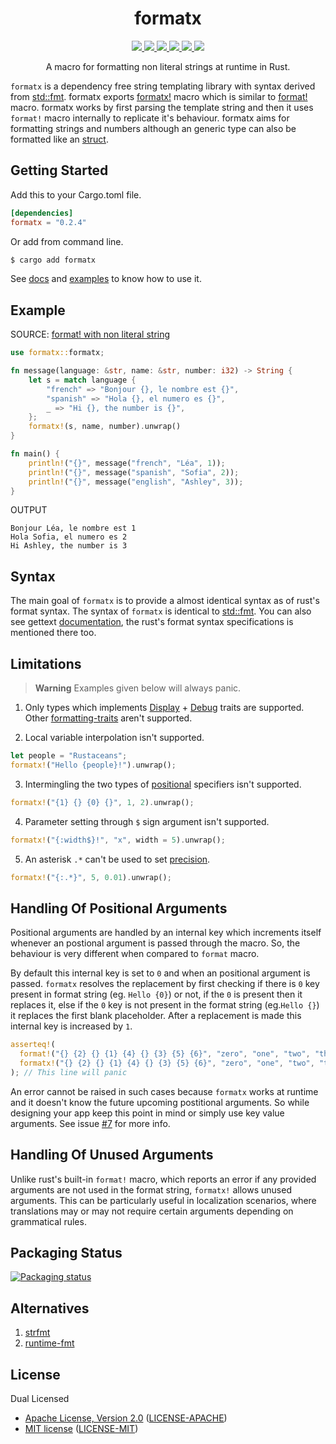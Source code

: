 <h1 align="center">formatx</h1>

<p align="center">
  <a href="https://crates.io/crates/formatx">
    <img src="https://img.shields.io/crates/d/formatx?style=flat-square">
  </a>
  <a href="https://crates.io/crates/formatx">
    <img src="https://img.shields.io/crates/v/formatx?style=flat-square">
  </a>
  <a href="https://github.com/clitic/formatx">
    <img src="https://img.shields.io/github/actions/workflow/status/clitic/formatx/ci.yml?logo=github&style=flat-square">
  </a>
  <a href="https://docs.rs/formatx/latest/formatx">
    <img src="https://img.shields.io/docsrs/formatx?logo=docsdotrs&style=flat-square">
  </a>
  <a href="https://github.com/clitic/formatx#license">
    <img src="https://img.shields.io/crates/l/formatx?style=flat-square">
  </a>
  <a href="https://github.com/clitic/formatx">
    <img src="https://img.shields.io/github/repo-size/clitic/formatx?style=flat-square">
  </a>
</p>

<p align="center">A macro for formatting non literal strings at runtime in Rust.</p>

`formatx` is a dependency free string templating library with syntax derived from [std::fmt](https://doc.rust-lang.org/std/fmt/#syntax). formatx exports [formatx!](https://docs.rs/formatx/latest/formatx/macro.formatx.html) macro which is similar to [format!](https://doc.rust-lang.org/std/macro.format.html) macro. formatx works by first parsing the template string and then it uses `format!` macro internally to replicate it's behaviour. formatx aims for formatting strings and numbers although an generic type can also be formatted like an [struct](https://github.com/clitic/formatx/blob/main/examples/struct.rs).

## Getting Started

Add this to your Cargo.toml file.

```toml
[dependencies]
formatx = "0.2.4"
```

Or add from command line.

```bash
$ cargo add formatx
```

See [docs](https://docs.rs/formatx/latest/formatx) and [examples](https://github.com/clitic/formatx.rs/tree/main/examples) to 
know how to use it.

## Example

SOURCE: [format! with non literal string](https://users.rust-lang.org/t/format-with-non-literal-string/2057)

```rust
use formatx::formatx;

fn message(language: &str, name: &str, number: i32) -> String {
    let s = match language {
        "french" => "Bonjour {}, le nombre est {}",
        "spanish" => "Hola {}, el numero es {}",
        _ => "Hi {}, the number is {}",
    };
    formatx!(s, name, number).unwrap()
}

fn main() {
    println!("{}", message("french", "Léa", 1));
    println!("{}", message("spanish", "Sofia", 2));
    println!("{}", message("english", "Ashley", 3));
}
```

OUTPUT

```
Bonjour Léa, le nombre est 1
Hola Sofia, el numero es 2
Hi Ashley, the number is 3
```

## Syntax

The main goal of `formatx` is to provide a almost identical syntax as of rust's format syntax. The syntax of `formatx` is identical to [std::fmt](https://doc.rust-lang.org/std/fmt/#syntax). You can also see gettext [documentation](https://www.gnu.org/software/gettext/manual/html_node/rust_002dformat.html), the rust's format syntax specifications is mentioned there too.

## Limitations

> **Warning**
> Examples given below will always panic.

1. Only types which implements [Display](https://doc.rust-lang.org/std/fmt/trait.Display.html) + [Debug](https://doc.rust-lang.org/std/fmt/trait.Debug.html) traits are supported. Other [formatting-traits](https://doc.rust-lang.org/std/fmt/#formatting-traits) aren't supported.

2. Local variable interpolation isn't supported.

```rust
let people = "Rustaceans";
formatx!("Hello {people}!").unwrap();
```

3. Intermingling the two types of [positional](https://doc.rust-lang.org/std/fmt/#positional-parameters) specifiers isn't supported.

```rust
formatx!("{1} {} {0} {}", 1, 2).unwrap();
```

4. Parameter setting through `$` sign argument isn't supported.

```rust
formatx!("{:width$}!", "x", width = 5).unwrap();
```

5. An asterisk `.*` can't be used to set [precision](https://doc.rust-lang.org/std/fmt/#precision).

```rust
formatx!("{:.*}", 5, 0.01).unwrap();
```

## Handling Of Positional Arguments

Positional arguments are handled by an internal key which increments itself whenever an postional argument is passed through the macro. So, the behaviour is very different when compared to `format` macro.

By default this internal key is set to `0` and when an positional argument is passed. `formatx` resolves the replacement by first checking if there is `0` key present in format string (eg. `Hello {0}`) or not, if the `0` is present then it replaces it, else if the `0` key is not present in the format string (eg.`Hello {}`) it replaces the first blank placeholder. After a replacement is made this internal key is increased by `1`.

```rust
asserteq!(
  format!("{} {2} {} {1} {4} {} {3} {5} {6}", "zero", "one", "two", "three", "four", "five", "six"),
  formatx!("{} {2} {} {1} {4} {} {3} {5} {6}", "zero", "one", "two", "three", "four", "five", "six", "seven", "eight").unwrap() // This line won't panic
); // This line will panic
```

An error cannot be raised in such cases because `formatx` works at runtime and it doesn't know the future upcoming postitional arguments. So while designing your app keep this point in mind or simply use key value arguments. See issue [#7](https://github.com/clitic/formatx/issues/7) for more info.

## Handling Of Unused Arguments

Unlike rust's built-in `format!` macro, which reports an error if any provided arguments are not used in the format string, `formatx!` allows unused arguments. This can be particularly useful in localization scenarios, where translations may or may not require certain arguments depending on grammatical rules.

## Packaging Status

[![Packaging status](https://repology.org/badge/vertical-allrepos/rust%3Aformatx.svg)](https://repology.org/project/rust%3Aformatx/versions)

## Alternatives

1. [strfmt](https://github.com/vitiral/strfmt)
2. [runtime-fmt](https://github.com/SpaceManiac/runtime-fmt)

## License

Dual Licensed

- [Apache License, Version 2.0](https://www.apache.org/licenses/LICENSE-2.0) ([LICENSE-APACHE](LICENSE-APACHE))
- [MIT license](https://opensource.org/licenses/MIT) ([LICENSE-MIT](LICENSE-MIT))
